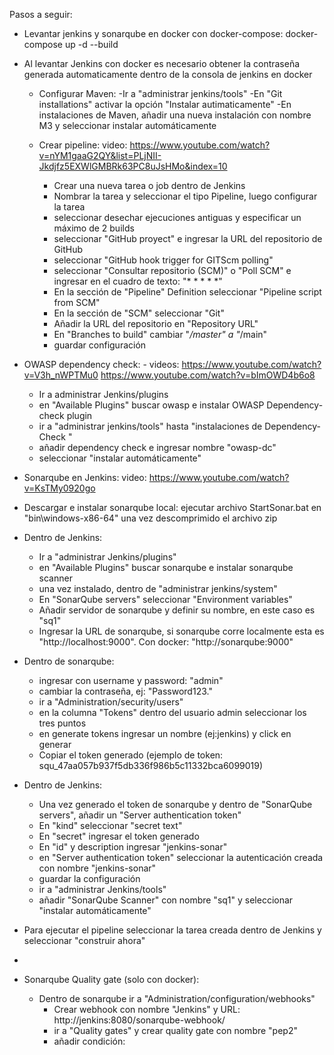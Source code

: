 Pasos a seguir:

- Levantar jenkins y sonarqube en docker con docker-compose: docker-compose up -d --build
- Al levantar Jenkins con docker es necesario obtener la contraseña generada automaticamente dentro de la consola de jenkins en docker

  - Configurar Maven: 
  	-Ir a "administrar jenkins/tools"
  	-En "Git installations" activar la opción "Instalar autimaticamente"
  	-En  instalaciones de Maven, añadir una nueva instalación con nombre M3 y seleccionar instalar
	 automáticamente

  - Crear pipeline: video: https://www.youtube.com/watch?v=nYM1gaaG2QY&list=PLjNII-Jkdjfz5EXWlGMBRk63PC8uJsHMo&index=10
  	- Crear una nueva tarea o job dentro de Jenkins
  	- Nombrar la tarea y seleccionar el tipo Pipeline, luego configurar la tarea
  	- seleccionar desechar ejecuciones antiguas y especificar un máximo de 2 builds
  	- seleccionar "GitHub proyect" e ingresar la URL del repositorio de GitHub
  	- seleccionar "GitHub hook trigger for GITScm polling"
  	- seleccionar "Consultar repositorio (SCM)" o "Poll SCM" e ingresar en el cuadro de texto: "* * * * *"
  	- En la sección de "Pipeline" Definition seleccionar "Pipeline script from SCM"
  	- En la sección de "SCM" seleccionar "Git"
  	- Añadir la URL del repositorio en "Repository URL"
  	- En "Branches to build" cambiar "*/master" a "*/main"
  	- guardar configuración


- OWASP dependency check: - videos: https://www.youtube.com/watch?v=V3h_nWPTMu0 https://www.youtube.com/watch?v=bImOWD4b6o8
	- Ir a administrar Jenkins/plugins
	- en "Available Plugins" buscar owasp e instalar OWASP Dependency-check plugin
	- ir a "administrar jenkins/tools" hasta "instalaciones de Dependency-Check "
	- añadir dependency check e ingresar nombre "owasp-dc"
	- seleccionar "instalar automáticamente"



- Sonarqube en Jenkins: video: https://www.youtube.com/watch?v=KsTMy0920go

 - Descargar e instalar sonarqube local: ejecutar archivo StartSonar.bat en "bin\windows-x86-64" una vez descomprimido el archivo zip


 - Dentro de Jenkins:
	- Ir a "administrar Jenkins/plugins"
	- en "Available Plugins" buscar sonarqube e instalar sonarqube scanner
	- una vez instalado, dentro de "administrar jenkins/system"
	- En "SonarQube servers" seleccionar "Environment variables"
	- Añadir servidor de sonarqube y definir su nombre, en este caso es "sq1"
	- Ingresar la URL de sonarqube, si sonarqube corre localmente esta es "http://localhost:9000". Con docker: "http://sonarqube:9000"

- Dentro de sonarqube:
	- ingresar con username y password: "admin"
	- cambiar la contraseña, ej: "Password123."
	- ir a "Administration/security/users"
	- en la columna "Tokens" dentro del usuario admin seleccionar los tres puntos
	- en generate tokens ingresar un nombre (ej:jenkins) y click en generar
	- Copiar el token generado (ejemplo de token: squ_47aa057b937f5db336f986b5c11332bca6099019)

- Dentro de Jenkins:
	- Una vez generado el token de sonarqube y dentro de "SonarQube servers", añadir un "Server authentication token"
	- En "kind" seleccionar "secret text"
	- En "secret" ingresar el token generado
	- En "id" y description ingresar "jenkins-sonar"
	- en "Server authentication token" seleccionar la autenticación creada con nombre "jenkins-sonar"
	- guardar la configuración
	- ir a "administrar Jenkins/tools" 
	- añadir "SonarQube Scanner" con nombre "sq1" y seleccionar "instalar automáticamente"


- Para ejecutar el pipeline seleccionar la tarea creada dentro de Jenkins y seleccionar "construir ahora"
- 

- Sonarqube Quality gate (solo con docker):
	-  Dentro de sonarqube ir a "Administration/configuration/webhooks"
        -  Crear webhook con nombre "Jenkins" y URL: http://jenkins:8080/sonarqube-webhook/
        -  ir a "Quality gates" y crear quality gate con nombre "pep2"
        -  añadir condición:  
